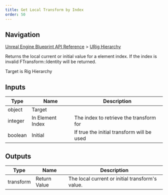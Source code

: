 ```yaml
---
title: Get Local Transform by Index
order: 50
---
```

## Navigation

[Unreal Engine Blueprint API Reference](https://dev.epicgames.com/documentation/en-us/unreal-engine/BlueprintAPI) > [URig Hierarchy](https://dev.epicgames.com/documentation/en-us/unreal-engine/BlueprintAPI/URigHierarchy)

Returns the local current or initial value for a element index.
If the index is invalid FTransform::Identity will be returned.

Target is Rig Hierarchy

## Inputs

| Type | Name | Description |
| --- | --- | --- |
| object | Target |  |
| integer | In Element Index | The index to retrieve the transform for |
| boolean | Initial | If true the initial transform will be used |

## Outputs

| Type | Name | Description |
| --- | --- | --- |
| transform | Return Value | The local current or initial transform's value. |
